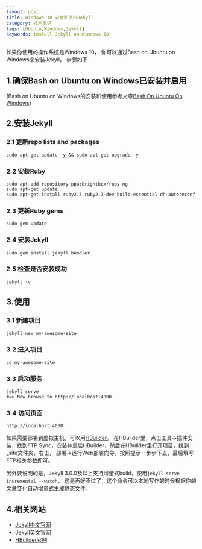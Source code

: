 ```yaml
---
layout: post
title: Windows 10 安装和使用Jekyll
category: 技术笔记
tags: [Ubuntu,Windows,Jekyll]
keywords: install Jekyll on Windows 10
---
```


如果你使用的操作系统是Windows 10， 你可以通过Bash on Ubuntu on Windows来安装Jekyll。
步骤如下：

## 1.确保Bash on Ubuntu on Windows已安装并启用
(Bash on Ubuntu on Windows的安装和使用参考文章[Bash On Ubuntu On Windows](https://blog.mana.love/articles/2018/03/22/bash-on-ubuntu-on-windows.html))

## 2.安装Jekyll
### 2.1 更新repo lists and packages
```
sudo apt-get update -y && sudo apt-get upgrade -y
```

### 2.2 安装Ruby
```
sudo apt-add-repository ppa:brightbox/ruby-ng
sudo apt-get update
sudo apt-get install ruby2.3 ruby2.3-dev build-essential dh-autoreconf
```

### 2.3 更新Ruby gems
```
sudo gem update
```

### 2.4 安装Jekyll
```
sudo gem install jekyll bundler
```

### 2.5 检查是否安装成功
```
jekyll -v
```

## 3.使用
### 3.1 新建项目
```
jekyll new my-awesome-site
```

### 3.2 进入项目
```
cd my-awesome-site
```

### 3.3 启动服务
```
jekyll serve
#=> Now browse to http://localhost:4000
```

### 3.4 访问页面
```
http://localhost:4000
```

如果需要部署到虚拟主机，可以用[HBuilder](http://www.dcloud.io/)。
在HBuilder里，点击工具->插件安装，找到FTP Sync，安装并重启HBuilder，然后在HBuilder里打开项目，找到_site文件夹，右击，
部署->运行Web部署向导，按照提示一步步下去，最后填写FTP相关参数即可。

另外要说明的是，Jekyll 3.0.0及以上支持增量式build，使用`jekyll serve --incremental --watch`， 这是再好不过了，这个命令可以本地写作的时候根据你的文章变化自动增量式生成静态文件。

## 4.相关网站
- [Jekyll中文官网](https://www.jekyll.com.cn/)
- [Jekyll英文官网](https://jekyllrb.com/)
- [HBuilder官网](http://www.dcloud.io/)
